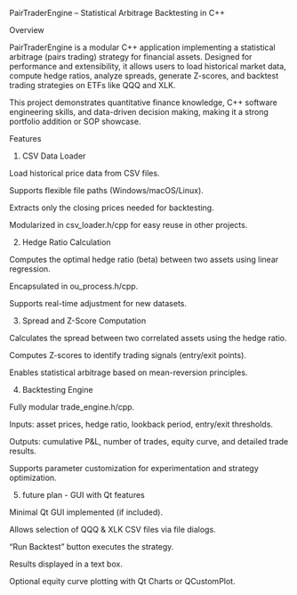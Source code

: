 PairTraderEngine – Statistical Arbitrage Backtesting in C++

Overview

PairTraderEngine is a modular C++ application implementing a statistical arbitrage (pairs trading) strategy for financial assets. Designed for performance and extensibility, it allows users to load historical market data, compute hedge ratios, analyze spreads, generate Z-scores, and backtest trading strategies on ETFs like QQQ and XLK.

This project demonstrates quantitative finance knowledge, C++ software engineering skills, and data-driven decision making, making it a strong portfolio addition or SOP showcase.

Features
1. CSV Data Loader

Load historical price data from CSV files.

Supports flexible file paths (Windows/macOS/Linux).

Extracts only the closing prices needed for backtesting.

Modularized in csv_loader.h/cpp for easy reuse in other projects.

2. Hedge Ratio Calculation

Computes the optimal hedge ratio (beta) between two assets using linear regression.

Encapsulated in ou_process.h/cpp.

Supports real-time adjustment for new datasets.

3. Spread and Z-Score Computation

Calculates the spread between two correlated assets using the hedge ratio.

Computes Z-scores to identify trading signals (entry/exit points).

Enables statistical arbitrage based on mean-reversion principles.

4. Backtesting Engine

Fully modular trade_engine.h/cpp.

Inputs: asset prices, hedge ratio, lookback period, entry/exit thresholds.

Outputs: cumulative P&L, number of trades, equity curve, and detailed trade results.

Supports parameter customization for experimentation and strategy optimization.

5. future plan - GUI with Qt features

Minimal Qt GUI implemented (if included).

Allows selection of QQQ & XLK CSV files via file dialogs.

“Run Backtest” button executes the strategy.

Results displayed in a text box.

Optional equity curve plotting with Qt Charts or QCustomPlot.
